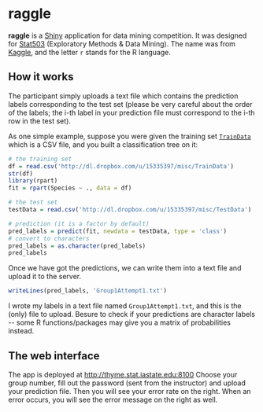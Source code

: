 raggle
======

**raggle** is a [Shiny](http://www.rstudio.com/shiny) application for data mining competition. It was designed for [Stat503](http://catalog.iastate.edu/showcourse/?code=STAT-503&edition=2012-13) (Exploratory Methods & Data Mining). The name was from [Kaggle](http://www.kaggle.com), and the letter `r` stands for the R language.

## How it works

The participant simply uploads a text file which contains the prediction labels corresponding to the test set (please be very careful about the order of the labels; the i-th label in your prediction file must correspond to the i-th row in the test set).

As one simple example, suppose you were given the training set [`TrainData`](https://dl.dropbox.com/u/15335397/misc/TrainData) which is a CSV file, and you built a classification tree on it:

```r
# the training set
df = read.csv('http://dl.dropbox.com/u/15335397/misc/TrainData')
str(df)
library(rpart)
fit = rpart(Species ~ ., data = df)

# the test set
testData = read.csv('http://dl.dropbox.com/u/15335397/misc/TestData')

# prediction (it is a factor by default)
pred_labels = predict(fit, newdata = testData, type = 'class')
# convert to characters
pred_labels = as.character(pred_labels)
pred_labels
```

Once we have got the predictions, we can write them into a text file and upload it to the server.

```r
writeLines(pred_labels, 'Group1Attempt1.txt')
```

I wrote my labels in a text file named `Group1Attempt1.txt`, and this is the (only) file to upload. Besure to check if your predictions are character labels -- some R functions/packages may give you a matrix of probabilities instead.

## The web interface

The app is deployed at http://thyme.stat.iastate.edu:8100 Choose your group number, fill out the password (sent from the instructor) and upload your prediction file. Then you will see your error rate on the right. When an error occurs, you will see the error message on the right as well.

